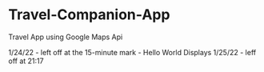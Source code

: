 # Travel-Companion-App
Travel App using Google Maps Api


1/24/22 - left off at the 15-minute mark - Hello World Displays
1/25/22 - leff off at 21:17